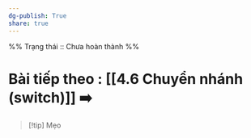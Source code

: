 ```yaml
---
dg-publish: True
share: true
---
```

%%
Trạng thái :: Chưa hoàn thành
%%
# Bài tiếp theo : [[4.6 Chuyển nhánh (switch)]] ➡️

> [!tip] Mẹo
